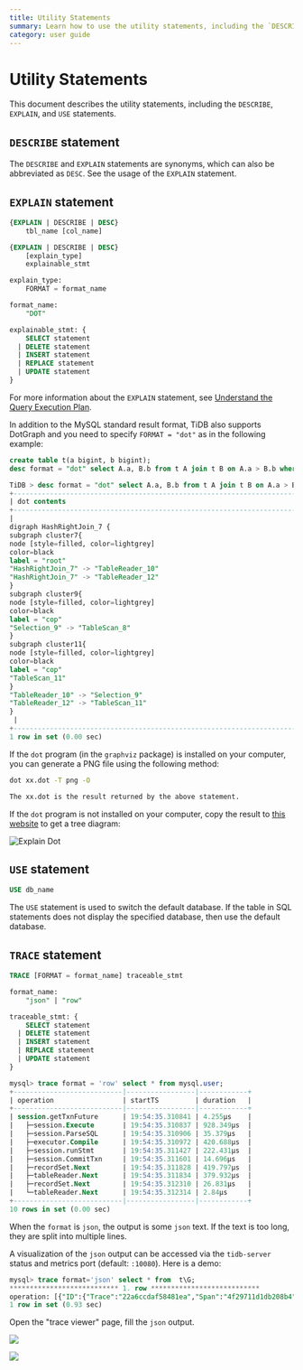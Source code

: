 ```yaml
---
title: Utility Statements
summary: Learn how to use the utility statements, including the `DESCRIBE`, `EXPLAIN`, and `USE` statements.
category: user guide
---
```


# Utility Statements

This document describes the utility statements, including the `DESCRIBE`, `EXPLAIN`, and `USE` statements.

## `DESCRIBE` statement

The `DESCRIBE` and `EXPLAIN` statements are synonyms, which can also be abbreviated as `DESC`. See the usage of the `EXPLAIN` statement.

## `EXPLAIN` statement

```sql
{EXPLAIN | DESCRIBE | DESC}
    tbl_name [col_name]

{EXPLAIN | DESCRIBE | DESC}
    [explain_type]
    explainable_stmt

explain_type:
    FORMAT = format_name

format_name:
    "DOT"

explainable_stmt: {
    SELECT statement
  | DELETE statement
  | INSERT statement
  | REPLACE statement
  | UPDATE statement
}
```

For more information about the `EXPLAIN` statement, see [Understand the Query Execution Plan](../sql/understanding-the-query-execution-plan.md).

In addition to the MySQL standard result format, TiDB also supports DotGraph and you need to specify `FORMAT = "dot"` as in the following example:

```sql
create table t(a bigint, b bigint);
desc format = "dot" select A.a, B.b from t A join t B on A.a > B.b where A.a < 10;

TiDB > desc format = "dot" select A.a, B.b from t A join t B on A.a > B.b where A.a < 10;desc format = "dot" select A.a, B.b from t A join t B on A.a > B.b where A.a < 10;
+--------------------------------------------------------------------------------------------------------------------------------------------------------------------------------------------------------------------------------------------------------------------------------------------------------------------------------------------------------------------------------------------------------------------------------------------------------------------------------------------+
| dot contents                                                                                                                                                                                                                                                                                                                                                                                                                                                                               |
+--------------------------------------------------------------------------------------------------------------------------------------------------------------------------------------------------------------------------------------------------------------------------------------------------------------------------------------------------------------------------------------------------------------------------------------------------------------------------------------------+
|
digraph HashRightJoin_7 {
subgraph cluster7{
node [style=filled, color=lightgrey]
color=black
label = "root"
"HashRightJoin_7" -> "TableReader_10"
"HashRightJoin_7" -> "TableReader_12"
}
subgraph cluster9{
node [style=filled, color=lightgrey]
color=black
label = "cop"
"Selection_9" -> "TableScan_8"
}
subgraph cluster11{
node [style=filled, color=lightgrey]
color=black
label = "cop"
"TableScan_11"
}
"TableReader_10" -> "Selection_9"
"TableReader_12" -> "TableScan_11"
}
 |
+--------------------------------------------------------------------------------------------------------------------------------------------------------------------------------------------------------------------------------------------------------------------------------------------------------------------------------------------------------------------------------------------------------------------------------------------------------------------------------------------+
1 row in set (0.00 sec)
```

If the `dot` program (in the `graphviz` package) is installed on your computer, you can generate a PNG file using the following method:

```bash
dot xx.dot -T png -O

The xx.dot is the result returned by the above statement.
```

If the `dot` program is not installed on your computer, copy the result to [this website](http://www.webgraphviz.com/) to get a tree diagram:

![Explain Dot](../media/explain_dot.png)

## `USE` statement

```sql
USE db_name
```

The `USE` statement is used to switch the default database. If the table in SQL statements does not display the specified database, then use the default database.

## `TRACE` statement

```sql
TRACE [FORMAT = format_name] traceable_stmt

format_name:
    "json" | "row"

traceable_stmt: {
    SELECT statement
  | DELETE statement
  | INSERT statement
  | REPLACE statement
  | UPDATE statement
}
```

```sql
mysql> trace format = 'row' select * from mysql.user;
+---------------------------|-----------------|------------+
| operation                 | startTS         | duration   |
+---------------------------|-----------------|------------+
| session.getTxnFuture      | 19:54:35.310841 | 4.255µs    |
|   ├─session.Execute       | 19:54:35.310837 | 928.349µs  |
|   ├─session.ParseSQL      | 19:54:35.310906 | 35.379µs   |
|   ├─executor.Compile      | 19:54:35.310972 | 420.688µs  |
|   ├─session.runStmt       | 19:54:35.311427 | 222.431µs  |
|   ├─session.CommitTxn     | 19:54:35.311601 | 14.696µs   |
|   ├─recordSet.Next        | 19:54:35.311828 | 419.797µs  |
|   ├─tableReader.Next      | 19:54:35.311834 | 379.932µs  |
|   ├─recordSet.Next        | 19:54:35.312310 | 26.831µs   |
|   └─tableReader.Next      | 19:54:35.312314 | 2.84µs     |
+---------------------------|-----------------|------------+
10 rows in set (0.00 sec)
```

When the `format` is `json`, the output is some `json` text. If the text is too long, they are split into multiple lines.

A visualization of the `json` output can be accessed via the `tidb-server` status and metrics port (default: `:10080`). Here is a demo:

```sql
mysql> trace format='json' select * from  t\G;
*************************** 1. row ***************************
operation: [{"ID":{"Trace":"22a6ccdaf58481ea","Span":"4f29711d1db208b4","Parent":"64aa858bd66f5c65"},"Annotations":[{"Key":"Name","Value":"c2Vzc2lvbi5nZXRUeG5GdXR1cmU="},{"Key":"_schema:name","Value":null},{"Key":"Span.Start","Value":"MjAxOS0wMy0yMFQxNjoxMDo1My4yNDQ5NDc1MTgrMDg6MDA="},{"Key":"Span.End","Value":"MjAxOS0wMy0yMFQxNjoxMDo1My4yNDQ5NTI1MDYrMDg6MDA="},{"Key":"_schema:Timespan","Value":null}],"Sub":[{"ID":{"Trace":"22a6ccdaf58481ea","Span":"5a1f3a948a72ff6f","Parent":"64aa858bd66f5c65"},"Annotations":[{"Key":"Name","Value":"c2Vzc2lvbi5QYXJzZVNRTA=="},{"Key":"_schema:name","Value":null},{"Key":"Span.Start","Value":"MjAxOS0wMy0yMFQxNjoxMDo1My4yNDUwMTc3MzgrMDg6MDA="},{"Key":"Span.End","Value":"MjAxOS0wMy0yMFQxNjoxMDo1My4yNDUwNTczNzQrMDg6MDA="},{"Key":"_schema:Timespan","Value":null}],"Sub":null},{"ID":{"Trace":"22a6ccdaf58481ea","Span":"1252ea914624eff1","Parent":"64aa858bd66f5c65"},"Annotations":[{"Key":"Name","Value":"ZXhlY3V0b3IuQ29tcGlsZQ=="},{"Key":"_schema:name","Value":null},{"Key":"Span.Start","Value":"MjAxOS0wMy0yMFQxNjoxMDo1My4yNDUxMTc3NzQrMDg6MDA="},{"Key":"Span.End","Value":"MjAxOS0wMy0yMFQxNjoxMDo1My4yNDUzNzMwNjIrMDg6MDA="},{"Key":"_schema:Timespan","Value":null}],"Sub":null},{"ID":{"Trace":"22a6ccdaf58481ea","Span":"1a32f23071104f0d","Parent":"64aa858bd66f5c65"},"Annotations":[{"Key":"Name","Value":"c2Vzc2lvbi5Db21taXRUeG4="},{"Key":"_schema:name","Value":null},{"Key":"Span.Start","Value":"MjAxOS0wMy0yMFQxNjoxMDo1My4yNDU1NzIyMTkrMDg6MDA="},{"Key":"Span.End","Value":"MjAxOS0wMy0yMFQxNjoxMDo1My4yNDU1ODY4MDIrMDg6MDA="},{"Key":"_schema:Timespan","Value":null}],"Sub":null},{"ID":{"Trace":"22a6ccdaf58481ea","Span":"1a253a1a7e9513ca","Parent":"64aa858bd66f5c65"},"Annotations":[{"Key":"Name","Value":"c2Vzc2lvbi5ydW5TdG10"},{"Key":"_schema:name","Value":null},{"Key":"Msg","Value":"eyJzcWwiOiJzZWxlY3QgKiBmcm9tICB0In0="},{"Key":"Time","Value":"MjAxOS0wMy0yMFQxNjoxMDo1My4yNDU0MTkxOCswODowMA=="},{"Key":"_schema:log","Value":null},{"Key":"Span.Start","Value":"MjAxOS0wMy0yMFQxNjoxMDo1My4yNDU0MTMxMTcrMDg6MDA="},{"Key":"Span.End","Value":"MjAxOS0wMy0yMFQxNjoxMDo1My4yNDU2MjE1MjgrMDg6MDA="},{"Key":"_schema:Timespan","Value":null}],"Sub":null},{"ID":{"Trace":"22a6ccdaf58481ea","Span":"0db4399b79ba58c5","Parent":"64aa858bd66f5c65"},"Annotations":[{"Key":"Name","Value":"c2Vzc2lvbi5FeGVjdXRl"},{"Key":"_schema:name","Value":null},{"Key":"Span.Start","Value":"MjAxOS0wMy0yMFQxNjoxMDo1My4yNDQ5NDI4MSswODowMA=="},{"Key":"Span.End","Value":"MjAxOS0wMy0yMFQxNjoxMDo1My4yNDU2OTcwMzcrMDg6MDA="},{"Key":"_schema:Timespan","Value":null}],"Sub":null},{"ID":{"Trace":"22a6ccdaf58481ea","Span":"5fb58dc2f1f6273a","Parent":"64aa858bd66f5c65"},"Annotations":[{"Key":"Name","Value":"dGFibGVSZWFkZXIuTmV4dA=="},{"Key":"_schema:name","Value":null},{"Key":"Span.End","Value":"MjAxOS0wMy0yMFQxNjoxMDo1NC4xODIxODMxODIrMDg6MDA="},{"Key":"Span.Start","Value":"MjAxOS0wMy0yMFQxNjoxMDo1My4yNDU3NTM5ODYrMDg6MDA="},{"Key":"_schema:Timespan","Value":null}],"Sub":null},{"ID":{"Trace":"22a6ccdaf58481ea","Span":"4c4ceeeeba9bb2eb","Parent":"64aa858bd66f5c65"},"Annotations":[{"Key":"Name","Value":"cmVjb3JkU2V0Lk5leHQ="},{"Key":"_schema:name","Value":null},{"Key":"Span.Start","Value":"MjAxOS0wMy0yMFQxNjoxMDo1My4yNDU3NDc0NjMrMDg6MDA="},{"Key":"Span.End","Value":"MjAxOS0wMy0yMFQxNjoxMDo1NC4xODIyMDUyNTUrMDg6MDA="},{"Key":"_schema:Timespan","Value":null}],"Sub":null}]}]
1 row in set (0.93 sec)
```

Open the "trace viewer" page, fill the `json` output.

![](https://user-images.githubusercontent.com/1420062/54669409-46cd1380-4b2c-11e9-85f7-c56e0ef69e4c.png)

![](https://user-images.githubusercontent.com/1420062/54669408-46cd1380-4b2c-11e9-88f3-f901bafb3ccf.png)
